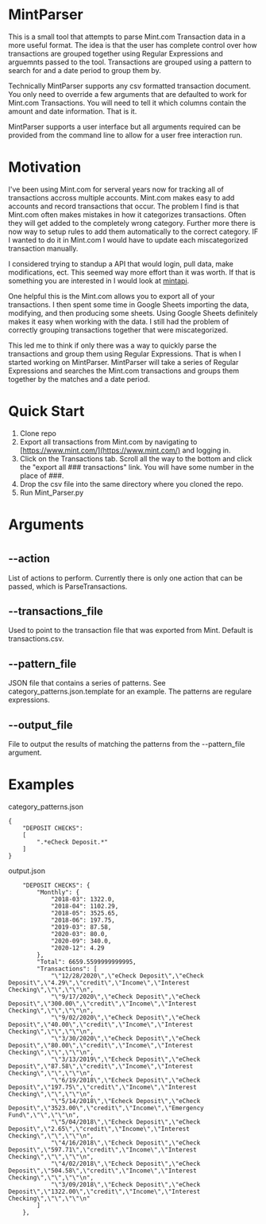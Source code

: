 # MintParser
This is a small tool that attempts to parse Mint.com Transaction data in a more useful format.  The idea is that the user has complete control over how transactions are grouped together using Regular Expressions and arguemnts passed to the tool.  Transactions are grouped using a pattern to search for and a date period to group them by.

Technically MintParser supports any csv formatted transaction document.  You only need to override a few arguments that are defaulted to work for Mint.com Transactions.  You will need to tell it which columns contain the amount and date information.  That is it.

MintParser supports a user interface but all arguments required can be provided from the command line to allow for a user free interaction run.

# Motivation
I've been using Mint.com for serveral years now for tracking all of transactions accross multiple accounts.  Mint.com makes easy to add accounts and record transactions that occur.  The problem I find is that Mint.com often makes mistakes in how it categorizes transactions.  Often they will get added to the completely wrong category.  Further more there is now way to setup rules to add them automatically to the correct category.  IF I wanted to do it in Mint.com I would have to update each miscategorized transaction manually.

I considered trying to standup a API that would login, pull data, make modifications, ect.  This seemed way more effort than it was worth.  If that is something you are interested in I would look at [mintapi](https://github.com/mrooney/mintapi).

One helpful this is the Mint.com allows you to export all of your transactions.  I then spent some time in Google Sheets importing the data, modifying, and then producing some sheets.  Using Google Sheets definitely makes it easy when working with the data.  I still had the problem of correctly grouping transactions together that were miscategorized.

This led me to think if only there was a way to quickly parse the transactions and group them using Regular Expressions.  That is when I started working on MintParser.  MintParser will take a series of Regular Expressions and searches the Mint.com transactions and groups them together by the matches and a date period.

# Quick Start
1. Clone repo
1. Export all transactions from Mint.com by navigating to [https://www.mint.com/](https://www.mint.com/) and logging in.
1. Click on the Transactions tab. Scroll all the way to the bottom and click the "export all ### transactions" link. You will have some number in the place of ###.
1. Drop the csv file into the same directory where you cloned the repo.
1. Run Mint_Parser.py

# Arguments
# <a name="arguments"></a>
## --action
List of actions to perform.  Currently there is only one action that can be passed, which is ParseTransactions.
## --transactions_file
Used to point to the transaction file that was exported from Mint. Default is transactions.csv.
## --pattern_file
JSON file that contains a series of patterns. See category_patterns.json.template for an example. The patterns are regulare expressions.
## --output_file
File to output the results of matching the patterns from the --pattern_file argument.

# Examples
category_patterns.json
~~~
{
	"DEPOSIT CHECKS": 
	[
		".*eCheck Deposit.*"
	]
}
~~~

output.json
~~~
    "DEPOSIT CHECKS": {
        "Monthly": {
            "2018-03": 1322.0,
            "2018-04": 1102.29,
            "2018-05": 3525.65,
            "2018-06": 197.75,
            "2019-03": 87.58,
            "2020-03": 80.0,
            "2020-09": 340.0,
            "2020-12": 4.29
        },
        "Total": 6659.5599999999995,
        "Transactions": [
            "\"12/28/2020\",\"eCheck Deposit\",\"eCheck Deposit\",\"4.29\",\"credit\",\"Income\",\"Interest Checking\",\"\",\"\"\n",
            "\"9/17/2020\",\"eCheck Deposit\",\"eCheck Deposit\",\"300.00\",\"credit\",\"Income\",\"Interest Checking\",\"\",\"\"\n",
            "\"9/02/2020\",\"eCheck Deposit\",\"eCheck Deposit\",\"40.00\",\"credit\",\"Income\",\"Interest Checking\",\"\",\"\"\n",
            "\"3/30/2020\",\"eCheck Deposit\",\"eCheck Deposit\",\"80.00\",\"credit\",\"Income\",\"Interest Checking\",\"\",\"\"\n",
            "\"3/13/2019\",\"Echeck Deposit\",\"eCheck Deposit\",\"87.58\",\"credit\",\"Income\",\"Interest Checking\",\"\",\"\"\n",
            "\"6/19/2018\",\"Echeck Deposit\",\"eCheck Deposit\",\"197.75\",\"credit\",\"Income\",\"Interest Checking\",\"\",\"\"\n",
            "\"5/14/2018\",\"Echeck Deposit\",\"eCheck Deposit\",\"3523.00\",\"credit\",\"Income\",\"Emergency Fund\",\"\",\"\"\n",
            "\"5/04/2018\",\"Echeck Deposit\",\"eCheck Deposit\",\"2.65\",\"credit\",\"Income\",\"Interest Checking\",\"\",\"\"\n",
            "\"4/16/2018\",\"Echeck Deposit\",\"eCheck Deposit\",\"597.71\",\"credit\",\"Income\",\"Interest Checking\",\"\",\"\"\n",
            "\"4/02/2018\",\"Echeck Deposit\",\"eCheck Deposit\",\"504.58\",\"credit\",\"Income\",\"Interest Checking\",\"\",\"\"\n",
            "\"3/09/2018\",\"Echeck Deposit\",\"eCheck Deposit\",\"1322.00\",\"credit\",\"Income\",\"Interest Checking\",\"\",\"\"\n"
        ]
    },
~~~
